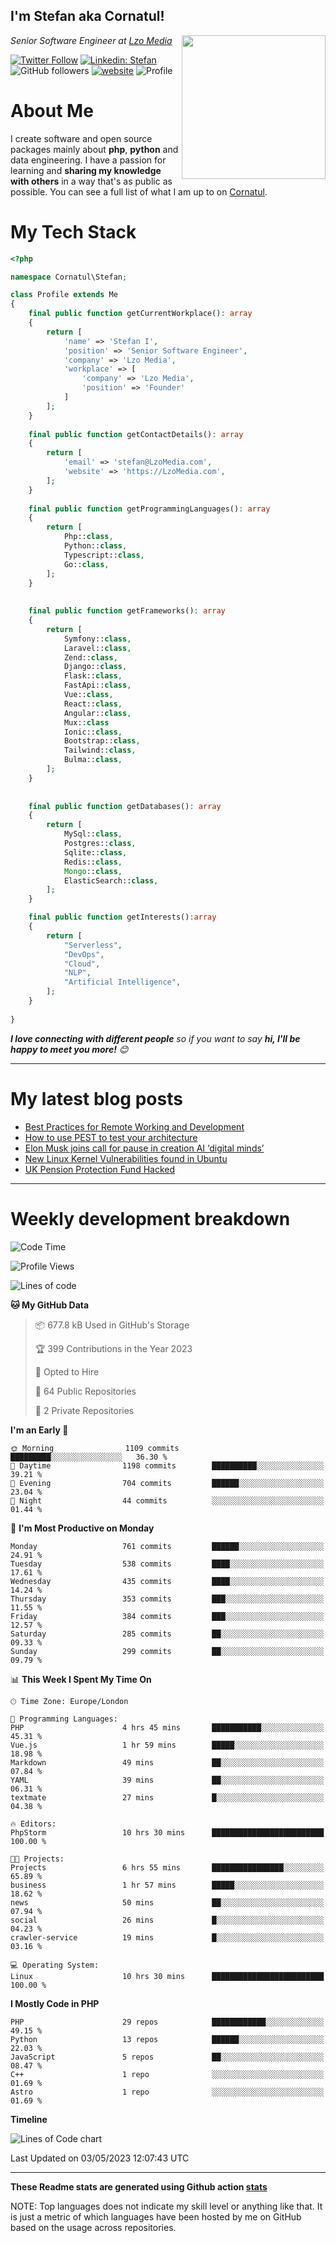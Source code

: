 <h2>I'm Stefan aka Cornatul! </h2>
<img align='right' src="https://i.giphy.com/media/YePKU8cVoIF3afvi8s/giphy.webp" width="230">
<p><em>Senior Software Engineer at <a href="https:/lzomedia.com/">Lzo Media
</a>
</em></p>

[![Twitter Follow](https://img.shields.io/twitter/follow/cornatul?label=Follow)](https://twitter.com/intent/follow?screen_name=cornatul)
[![Linkedin: Stefan](https://img.shields.io/badge/cornatul-blue?style=flat-square&logo=Linkedin&logoColor=white&link=https://www.linkedin.com/in/cornatul/)](https://www.linkedin.com/in/cornatul/)
![GitHub followers](https://img.shields.io/github/followers/cornatul?label=Follow&style=social)
[![website](https://img.shields.io/badge/Website-46a2f1.svg?&style=flat-square&logo=Google-Chrome&logoColor=white&link=https://cornatul.com/)](https://cornatul.com/)
![Profile](https://visitor-badge.glitch.me/badge?page_id=cornatul.cornatul)



# About Me
I create software and open source packages mainly about **php**, **python** and data engineering. 
I have a passion for learning and **sharing my knowledge with others** in a way that's as public as possible. 
You can see a full list of what I am up to on [Cornatul](https://lzomedia.com).


# My Tech Stack

```php
<?php

namespace Cornatul\Stefan;

class Profile extends Me
{
    final public function getCurrentWorkplace(): array
    {
        return [
            'name' => 'Stefan I',
            'position' => 'Senior Software Engineer',
            'company' => 'Lzo Media',
            'workplace' => [
                'company' => 'Lzo Media',
                'position' => 'Founder'         
            ]
        ];
    }
    
    final public function getContactDetails(): array
    {
        return [
            'email' => 'stefan@LzoMedia.com',
            'website' => 'https://LzoMedia.com',
        ];
    }
    
    final public function getProgrammingLanguages(): array
    {
        return [
            Php::class,
            Python::class,
            Typescript::class,
            Go::class,
        ];
    }
    
    
    final public function getFrameworks(): array
    {
        return [
            Symfony::class,
            Laravel::class,
            Zend::class,
            Django::class,
            Flask::class,
            FastApi::class,
            Vue::class,
            React::class,
            Angular::class,
            Mux::class
            Ionic::class,
            Bootstrap::class,
            Tailwind::class,
            Bulma::class,
        ];
    }
    
    
    final public function getDatabases(): array
    {
        return [
            MySql::class,
            Postgres::class,
            Sqlite::class,
            Redis::class,
            Mongo::class,
            ElasticSearch::class,
        ];
    }

    final public function getInterests():array
    {
        return [
            "Serverless",
            "DevOps",
            "Cloud",
            "NLP",
            "Artificial Intelligence",
        ];
    }
   
}
```
 <em><b>I love connecting with different people</b> so if you want to say <b>hi, I'll be happy to meet you more!</b> 😊</em>

---
# My latest blog posts
<!-- BLOG-POST-LIST:START -->
- [Best Practices for Remote Working and Development](https://lzomedia.com/best-practices-for-remote-working-and-development/)
- [How to use PEST to test your architecture](https://lzomedia.com/how-to-use-pest-to-test-your-architecture/)
- [Elon Musk joins call for pause in creation  AI ‘digital minds’](https://lzomedia.com/elon-musk-joins-call-for-pause-in-creation-ai-digital-minds/)
- [New Linux Kernel Vulnerabilities found in Ubuntu](https://lzomedia.com/linux-kernel-vulnerabilities-in-ubuntu/)
- [UK Pension Protection Fund Hacked](https://lzomedia.com/uk-pension-protection-fund-hacked/)
<!-- BLOG-POST-LIST:END -->

---
# Weekly development breakdown
<!--START_SECTION:waka-->
![Code Time](http://img.shields.io/badge/Code%20Time-180%20hrs%2038%20mins-blue)

![Profile Views](http://img.shields.io/badge/Profile%20Views-0-blue)

![Lines of code](https://img.shields.io/badge/From%20Hello%20World%20I%27ve%20Written-16.8%20million%20lines%20of%20code-blue)

**🐱 My GitHub Data** 

> 📦 677.8 kB Used in GitHub's Storage 
 > 
> 🏆 399 Contributions in the Year 2023
 > 
> 💼 Opted to Hire
 > 
> 📜 64 Public Repositories 
 > 
> 🔑 2 Private Repositories 
 > 
**I'm an Early 🐤** 

```text
🌞 Morning                1109 commits        █████████░░░░░░░░░░░░░░░░   36.30 % 
🌆 Daytime                1198 commits        ██████████░░░░░░░░░░░░░░░   39.21 % 
🌃 Evening                704 commits         ██████░░░░░░░░░░░░░░░░░░░   23.04 % 
🌙 Night                  44 commits          ░░░░░░░░░░░░░░░░░░░░░░░░░   01.44 % 
```
📅 **I'm Most Productive on Monday** 

```text
Monday                   761 commits         ██████░░░░░░░░░░░░░░░░░░░   24.91 % 
Tuesday                  538 commits         ████░░░░░░░░░░░░░░░░░░░░░   17.61 % 
Wednesday                435 commits         ████░░░░░░░░░░░░░░░░░░░░░   14.24 % 
Thursday                 353 commits         ███░░░░░░░░░░░░░░░░░░░░░░   11.55 % 
Friday                   384 commits         ███░░░░░░░░░░░░░░░░░░░░░░   12.57 % 
Saturday                 285 commits         ██░░░░░░░░░░░░░░░░░░░░░░░   09.33 % 
Sunday                   299 commits         ██░░░░░░░░░░░░░░░░░░░░░░░   09.79 % 
```


📊 **This Week I Spent My Time On** 

```text
🕑︎ Time Zone: Europe/London

💬 Programming Languages: 
PHP                      4 hrs 45 mins       ███████████░░░░░░░░░░░░░░   45.31 % 
Vue.js                   1 hr 59 mins        █████░░░░░░░░░░░░░░░░░░░░   18.98 % 
Markdown                 49 mins             ██░░░░░░░░░░░░░░░░░░░░░░░   07.84 % 
YAML                     39 mins             ██░░░░░░░░░░░░░░░░░░░░░░░   06.31 % 
textmate                 27 mins             █░░░░░░░░░░░░░░░░░░░░░░░░   04.38 % 

🔥 Editors: 
PhpStorm                 10 hrs 30 mins      █████████████████████████   100.00 % 

🐱‍💻 Projects: 
Projects                 6 hrs 55 mins       ████████████████░░░░░░░░░   65.89 % 
business                 1 hr 57 mins        █████░░░░░░░░░░░░░░░░░░░░   18.62 % 
news                     50 mins             ██░░░░░░░░░░░░░░░░░░░░░░░   07.94 % 
social                   26 mins             █░░░░░░░░░░░░░░░░░░░░░░░░   04.23 % 
crawler-service          19 mins             █░░░░░░░░░░░░░░░░░░░░░░░░   03.16 % 

💻 Operating System: 
Linux                    10 hrs 30 mins      █████████████████████████   100.00 % 
```

**I Mostly Code in PHP** 

```text
PHP                      29 repos            ████████████░░░░░░░░░░░░░   49.15 % 
Python                   13 repos            ██████░░░░░░░░░░░░░░░░░░░   22.03 % 
JavaScript               5 repos             ██░░░░░░░░░░░░░░░░░░░░░░░   08.47 % 
C++                      1 repo              ░░░░░░░░░░░░░░░░░░░░░░░░░   01.69 % 
Astro                    1 repo              ░░░░░░░░░░░░░░░░░░░░░░░░░   01.69 % 
```



**Timeline**

![Lines of Code chart](https://raw.githubusercontent.com/Cornatul/Cornatul/master/assets/bar_graph.png)


 Last Updated on 03/05/2023 12:07:43 UTC
<!--END_SECTION:waka-->


---


**These Readme stats are generated using Github action [stats](https://github.com/cornatul/stats)**

NOTE: Top languages does not indicate my skill level or anything like that. 
It is just a metric of which languages have been hosted by me on GitHub based on the usage across repositories. 
